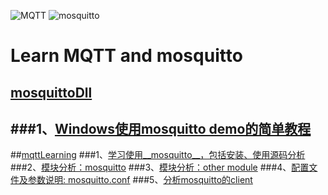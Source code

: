 ![MQTT](https://github.com/happyHeartJ/learningMqtt/blob/master/imgs/mqttorg-glow.png) ![mosquitto](https://github.com/happyHeartJ/learningMqtt/blob/master/imgs/mosquitto-fit.png)
# Learn MQTT and mosquitto
## [mosquittoDll](https://github.com/happyHeartJ/learningMqtt/tree/master/moquittoDll)
###1、[Windows使用mosquitto demo的简单教程](https://github.com/happyHeartJ/learningMqtt/blob/master/moquittoDll/useMosquittoDemo.markdown)
----
##[mqttLearning](https://github.com/happyHeartJ/learningMqtt/tree/master/mqttLearning)
###1、[学习使用__mosquitto__，包括安装、使用源码分析](https://github.com/happyHeartJ/learningMqtt/blob/master/mqttLearning/mosquittoLearn.markdown)
###2、[模块分析：mosquitto](https://github.com/happyHeartJ/learningMqtt/blob/master/mqttLearning/mosquittoModule.markdown) 
###3、[模块分析：other module](https://github.com/happyHeartJ/learningMqtt/blob/master/mqttLearning/otherModule.markdown)
###4、[配置文件及参数说明: mosquitto.conf](https://github.com/happyHeartJ/learningMqtt/blob/master/mqttLearning/configuration.markdown)
###5、[分析mosquitto的client](https://github.com/happyHeartJ/learningMqtt/blob/master/mqttLearning/pub_sbu_client.markdown)
